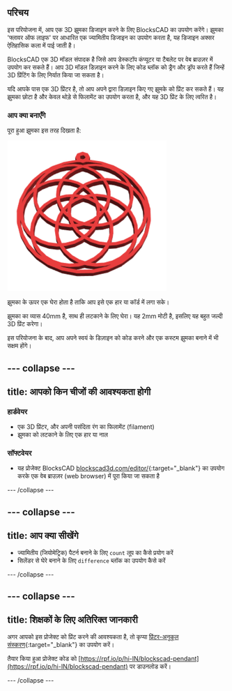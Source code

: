 ## परिचय

इस परियोजना में, आप एक 3D झुमका डिजाइन करने के लिए BlocksCAD का उपयोग करेंगे। झुमका 'फ्लावर ऑफ लाइफ' पर आधारित एक ज्यामितीय डिजाइन का उपयोग करता है, यह डिजाइन अक्सर ऐतिहासिक कला में पाई जाती है।

BlocksCAD एक 3D मॉडल संपादक है जिसे आप डेस्कटॉप कंप्यूटर या टैबलेट पर वेब ब्राउज़र में उपयोग कर सकते हैं। आप 3D मॉडल डिज़ाइन करने के लिए कोड ब्लॉक को ड्रैग और ड्रॉप करते हैं जिन्हें 3D प्रिंटिंग के लिए निर्यात किया जा सकता है।

यदि आपके पास एक 3D प्रिंटर है, तो आप अपने द्वारा डिज़ाइन किए गए झुमके को प्रिंट कर सकते हैं। यह झुमका छोटा है और केवल थोड़े से फिलामेंट का उपयोग करता है, और यह 3D प्रिंट के लिए त्वरित है।

### आप क्या बनाएँगे

पूरा हुआ झुमका इस तरह दिखता है:

![स्क्रीनशॉट](images/pendant-finished.png)

झुमका के ऊपर एक घेरा होता है ताकि आप इसे एक हार या कॉर्ड में लगा सके।

झुमका का व्यास 40mm है, साथ ही लटकाने के लिए घेरा। यह 2mm मोटी है, इसलिए यह बहुत जल्दी 3D प्रिंट करेगा।

इस परियोजना के बाद, आप अपने स्वयं के डिज़ाइन को कोड करने और एक कस्टम झुमका बनाने में भी सक्षम होंगे।

--- collapse ---
---
title: आपको किन चीजों की आवश्यकता होगी
---

### हार्डवेयर

+ एक 3D प्रिंटर, और अपनी पसंदिता रंग का फिलामेंट (filament)
+ झुमका को लटकाने के लिए एक हार या नाल

### सॉफ्टवेयर

+ यह प्रोजेक्ट BlocksCAD [blockscad3d.com/editor/](https://www.blockscad3d.com/editor){:target="_blank"} का उपयोग करके एक वेब ब्राउज़र (web browser) में पूरा किया जा सकता है

--- /collapse ---

--- collapse ---
---
title: आप क्या सीखेंगे
---

+ ज्यामितीय (जियोमेट्रिक) पैटर्न बनाने के लिए `count` लूप का कैसे प्रयोग करें
+ सिलेंडर से घेरे बनाने के लिए `difference` ब्लॉक का उपयोग कैसे करें

--- /collapse ---

--- collapse ---
---
title: शिक्षकों के लिए अतिरिक्त जानकारी
---

अगर आपको इस प्रोजेक्ट को प्रिंट करने की आवश्यकता है, तो कृप्या [प्रिंटर-अनुकूल संस्करण](https://projects.raspberrypi.org/hi-IN/projects/blockscad-pendant/print){:target="_blank"} का उपयोग करें।

तैयार किया हुआ प्रोजेक्ट कोड को [https://rpf.io/p/hi-IN/blockscad-pendant](https://rpf.io/p/hi-IN/blockscad-pendant) पर डाउनलोड करें।

--- /collapse ---
